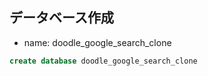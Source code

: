 ## データベース作成

- name: doodle_google_search_clone

```sql
create database doodle_google_search_clone
```
